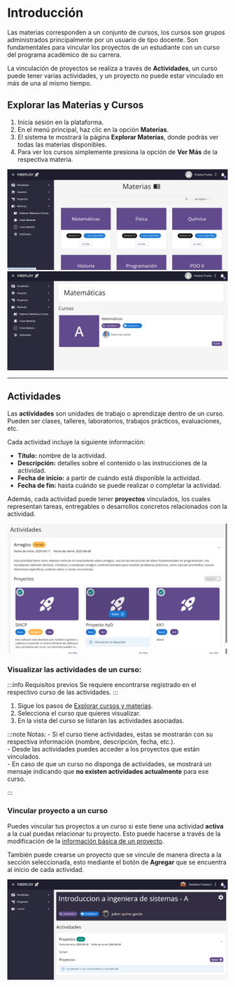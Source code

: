 # Introducción

Las materias corresponden a un conjunto de cursos, los cursos son grupos administrados principalmente por un usuario de tipo docente. Son fundamentales para vincular los proyectos de un estudiante con un curso del programa académico de su carrera.

La vinculación de proyectos se realiza a través de **Actividades**, un curso puede tener varias actividades, y un proyecto no puede estar vinculado en más de una al mismo tiempo.

## Explorar las Materias y Cursos

1. Inicia sesión en la plataforma.
2. En el menú principal, haz clic en la opción **Materias**.
3. El sistema te mostrará la página **Explorar Materias**, donde podrás ver todas las materias disponibles.
4. Para ver los cursos simplemente presiona la opción de **Ver Más** de la respectiva materia.

![alt text](image.png)
![alt text](image-1.png)

---

## Actividades

Las **actividades** son unidades de trabajo o aprendizaje dentro de un curso.  
Pueden ser clases, talleres, laboratorios, trabajos prácticos, evaluaciones, etc.

Cada actividad incluye la siguiente información:

- **Título:** nombre de la actividad.  
- **Descripción:** detalles sobre el contenido o las instrucciones de la actividad.  
- **Fecha de inicio:** a partir de cuándo está disponible la actividad.  
- **Fecha de fin:** hasta cuándo se puede realizar o completar la actividad.

Además, cada actividad puede tener **proyectos** vinculados, los cuales representan tareas, entregables o desarrollos concretos relacionados con la actividad.

![alt text](<FireShot Capture 037 - Fireploy - [fireploy.online].png>)

### Visualizar las actividades de un curso:

:::info Requisitos previos
    Se requiere encontrarse registrado en el respectivo curso de las actividades.
:::

1. Sigue los pasos de [Explorar cursos y materias](./index.md#explorar-las-materias-y-cursos).
2. Selecciona el curso que quieres visualizar.
3. En la vista del curso se listarán las actividades asociadas.

:::note Notas:
    - Si el curso tiene actividades, estas se mostrarán con su respectiva información (nombre, descripción, fecha, etc.).  
    - Desde las actividades puedes acceder a los proyectos que están vinculados.  
    - En caso de que un curso no disponga de actividades, se mostrará un mensaje indicando que **no existen actividades actualmente** para ese curso.

:::

### Vincular proyecto a un curso

Puedes vincular tus proyectos a un curso si este tiene una actividad **activa** a la cual puedas relacionar tu proyecto. Esto puede hacerse a través de la modificación de la [información básica de un proyecto](../../proyectos/elementos-de-un-proyecto/informacion-basica/index.md#modificar-los-información-básica).

También puede crearse un proyecto que se vincule de manera directa a la sección seleccionada, esto mediante el botón de **Agregar** que se encuentra al inicio de cada actividad.

![alt text](image-2.png)